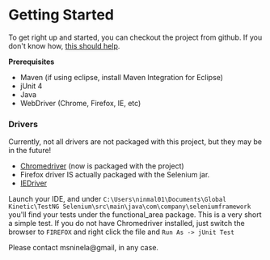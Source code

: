 # Getting Started
To get right up and started, you can checkout the project from github. If you don't know how, [this should help](http://git-scm.com/book/en/Git-Basics-Getting-a-Git-Repository).

**Prerequisites**
- Maven (if using eclipse, install Maven Integration for Eclipse)
- jUnit 4
- Java
- WebDriver (Chrome, Firefox, IE, etc)

### Drivers
Currently, not all drivers are not packaged with this project, but they may be in the future!
- [Chromedriver](http://chromedriver.storage.googleapis.com/index.html) (now is packaged with the project)
- Firefox driver IS actually packaged with the Selenium jar.
- [IEDriver](https://code.google.com/p/selenium/downloads/list)

Launch your IDE, and under ```C:\Users\ninmal01\Documents\Global Kinetic\TestNG Selenium\src\main\java\com\company\seleniumframework``` you'll find your tests under the functional_area package.  This is a very short a simple test. 
If you do not have Chromedriver installed, just switch the browser to ```FIREFOX``` and right click the file and ```Run As -> jUnit Test```

Please contact msninela@gmail, in any case.
